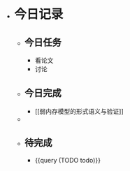 - # 今日记录
	- ## 今日任务
		- 看论文
		- 讨论
	- ##  今日完成
		- [[弱内存模型的形式语义与验证]]
	-
	- ## 待完成
		- {{query (TODO todo)}}
